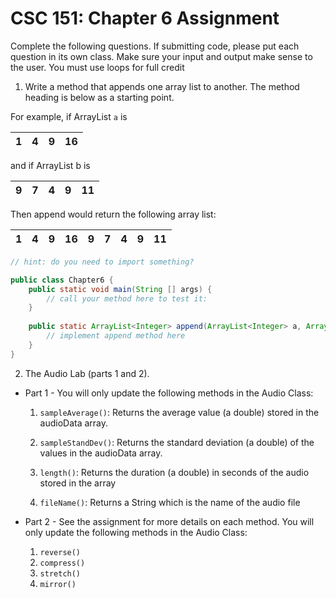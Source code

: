 # CSC 151: Chapter 6 Assignment

Complete the following questions. If submitting code, please put each question in its own class. Make sure your input and output make sense to the user. You must use loops for full credit

1. Write a method that appends one array list to another. The method heading is below as a starting point.

For example, if ArrayList `a` is

| 1 | 4 | 9 | 16 |
|---|---|---|----|

and if ArrayList b is

| 9 | 7 | 4 | 9 | 11 |
|---|---|---|---|----|

Then append would return the following array list: 

| 1 | 4 | 9 | 16 | 9 | 7 | 4 | 9 | 11 |
|---|---|---|----|---|---|---|---|----|


```java | {type: 'script'}
// hint: do you need to import something?

public class Chapter6 {
	public static void main(String [] args) {
        // call your method here to test it:
    }    
    
    public static ArrayList<Integer> append(ArrayList<Integer> a, ArrayList<Integer> b) {
        // implement append method here
    }
}
```

2. The Audio Lab (parts 1 and 2).

- Part 1 - You will only update the following methods in the Audio Class:
    1. `sampleAverage()`: Returns the average value (a double) stored in the audioData array.

    2. `sampleStandDev()`: Returns the standard deviation (a double) of the values in the audioData array.

    3. `length()`: Returns the duration (a double) in seconds of the audio stored in the array

    4. `fileName()`: Returns a String which is the name of the audio file

- Part 2 - See the assignment for more details on each method. You will only update the following methods in the Audio Class:
    
    1. `reverse()`
    2. `compress()`
    4. `stretch()`
    4. `mirror()`

